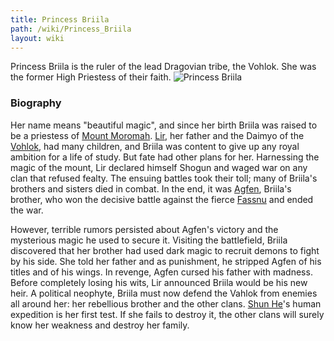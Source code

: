 ```yaml
---
title: Princess Briila
path: /wiki/Princess_Briila
layout: wiki
---
```


Princess Briila is the ruler of the lead Dragovian tribe, the Vohlok.
She was the former High Priestess of their faith. ![Princess
Briila](/static/wiki/Princess%20Briila.png "fig:Princess Briila")

### Biography

Her name means "beautiful magic", and since her birth Briila was raised
to be a priestess of [Mount Moromah](/wiki/Mount_Moromah "wikilink").
[Lir](/wiki/Lir "wikilink"), her father and the Daimyo of the
[Vohlok](/wiki/Vohlok "wikilink"), had many children, and Briila was content
to give up any royal ambition for a life of study. But fate had other
plans for her. Harnessing the magic of the mount, Lir declared himself
Shogun and waged war on any clan that refused fealty. The ensuing
battles took their toll; many of Briila's brothers and sisters died in
combat. In the end, it was [Agfen](/wiki/Agfen "wikilink"), Briila's brother,
who won the decisive battle against the fierce
[Fassnu](/wiki/Fassnu "wikilink") and ended the war.

However, terrible rumors persisted about Agfen's victory and the
mysterious magic he used to secure it. Visiting the battlefield, Briila
discovered that her brother had used dark magic to recruit demons to
fight by his side. She told her father and as punishment, he stripped
Agfen of his titles and of his wings. In revenge, Agfen cursed his
father with madness. Before completely losing his wits, Lir announced
Briila would be his new heir. A political neophyte, Briila must now
defend the Vahlok from enemies all around her: her rebellious brother
and the other clans. [Shun He](/wiki/Shun_He "wikilink")'s human expedition is
her first test. If she fails to destroy it, the other clans will surely
know her weakness and destroy her family.
